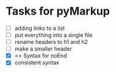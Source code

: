 <!--- 
This file was created using TASK.md
https://github.com/democraz20/taskmd
-->

# Tasks for pyMarkup

- [ ] adding links to a list
- [ ] put everything into a single file
- [ ] rename headers to h1 and h2
- [ ] make a smaller header
- [x] <> Syntax for noEnd
- [x] consistent syntax